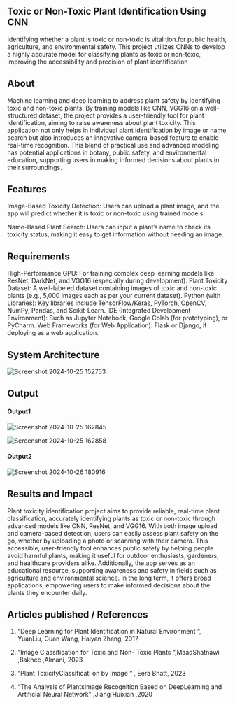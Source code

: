 ## Toxic or Non-Toxic Plant Identification Using CNN
Identifying whether a plant is toxic or non-toxic is vital tion.for public health, agriculture, and environmental safety. This project utilizes CNNs to develop a highly accurate model for classifying plants as toxic or non-toxic, improving the accessibility and precision of plant identification

## About
Machine learning and deep learning to address plant safety by identifying toxic and non-toxic plants. By training models like CNN,  VGG16 on a well-structured dataset, the project provides a user-friendly tool for plant identification, aiming to raise awareness about plant toxicity. This application not only helps in individual plant identification by image or name search but also introduces an innovative camera-based feature to enable real-time recognition. This blend of practical use and advanced modeling has potential applications in botany, public safety, and environmental education, supporting users in making informed decisions about plants in their surroundings.



## Features

Image-Based Toxicity Detection: Users can upload a plant image, and the app will predict whether it is toxic or non-toxic using trained models.

Name-Based Plant Search: Users can input a plant’s name to check its toxicity status, making it easy to get information without needing an image.

## Requirements

High-Performance GPU: For training complex deep learning models like ResNet, DarkNet, and VGG16 (especially during development).
Plant Toxicity Dataset: A well-labeled dataset containing images of toxic and non-toxic plants (e.g., 5,000 images each as per your current dataset).
Python (with Libraries): Key libraries include TensorFlow/Keras, PyTorch, OpenCV, NumPy, Pandas, and Scikit-Learn.
IDE (Integrated Development Environment): Such as Jupyter Notebook, Google Colab (for prototyping), or PyCharm.
Web Frameworks (for Web Application): Flask or Django, if deploying as a web application.


## System Architecture
<!--Embed the system architecture diagram as shown below-->

![Screenshot 2024-10-25 152753](https://github.com/user-attachments/assets/d3fe44e7-59a0-411e-8da5-26657f5cc9e4)


## Output

<!--Embed the Output picture at respective places as shown below as shown below-->
#### Output1 

![Screenshot 2024-10-25 162845](https://github.com/user-attachments/assets/c145fd34-a56d-470f-b0cc-c0efde21958b)

![Screenshot 2024-10-25 162858](https://github.com/user-attachments/assets/b5736969-ee2f-4c18-bcb1-96e058bd5792)

#### Output2 

![Screenshot 2024-10-26 180916](https://github.com/user-attachments/assets/ffc03ebc-06d1-4336-aee5-65ee1ccbf549)



## Results and Impact


Plant toxicity identification project aims to provide reliable, real-time plant classification, accurately identifying plants as toxic or non-toxic through advanced models like CNN, ResNet, and VGG16. With both image upload and camera-based detection, users can easily assess plant safety on the go, whether by uploading a photo or scanning with their camera. This accessible, user-friendly tool enhances public safety by helping people avoid harmful plants, making it useful for outdoor enthusiasts, gardeners, and healthcare providers alike. Additionally, the app serves as an educational resource, supporting awareness and safety in fields such as agriculture and environmental science. In the long term, it offers broad applications, empowering users to make informed decisions about the plants they encounter daily.

## Articles published / References

1. “Deep Learning for Plant Identification in Natural Environment “, YuanLiu,
Guan Wang, Haiyan Zhang, 2017

2. “Image Classification for Toxic and Non- Toxic Plants “,MaadShatnawi ,Bakhee ,Almani, 2023

3. “Plant ToxicityClassificati on by Image “ , Eera Bhatt, 2023

4. “The Analysis of PlantsImage Recognition Based on
DeepLearning and Artificial Neural Network” ,Jiang
Huixian ,2020




